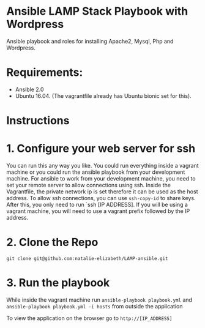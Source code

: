 # Ansible LAMP Stack Playbook with Wordpress

Ansible playbook and roles for installing Apache2, Mysql, Php and Wordpress.

# Requirements:

- Ansible 2.0
- Ubuntu 16.04. (The vagrantfile already has Ubuntu bionic set for this).

# Instructions

# 1. Configure your web server for ssh
You can run this any way you like. You could run everything inside a vagrant machine or you could run the ansible playbook from your development machine.
For ansible to work from your development machine, you need to set your remote server to allow connections using ssh. Inside the Vagrantfile, the private network ip is set
therefore it can be used as the host address.
To allow ssh connections, you can use `ssh-copy-id` to share keys. After this, you only need to run `ssh [IP ADDRESS]. If you will be using a vagrant machine, you will need
to use a vagrant prefix followed by the IP address.

# 2. Clone the Repo
`git clone git@github.com:natalie-elizabeth/LAMP-ansible.git`

# 3. Run the playbook
While inside the vagrant machine run `ansible-playbook playbook.yml` and `ansible-playbook playbook.yml -i hosts` from outside the application

To view the application on the browser go to `http://[IP_ADDRESS]`
